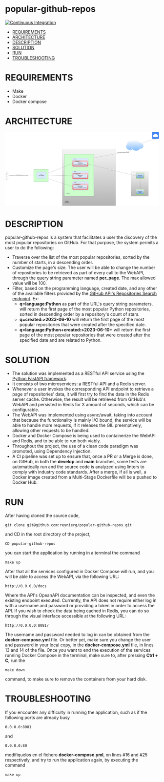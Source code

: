 # popular-github-repos
[![Continuous Integration](https://github.com/reynierg/popular-github-repos/actions/workflows/ci.yml/badge.svg?branch=develop)](https://github.com/reynierg/popular-github-repos/actions/workflows/ci.yml)

- [REQUIREMENTS](#requirements)  
- [ARCHITECTURE](#architecture)
- [DESCRIPTION](#description)
- [SOLUTION](#solution)
- [RUN](#run)
- [TROUBLESHOOTING](#troubleshooting)

# REQUIREMENTS
- Make
- Docker
- Docker compose

# ARCHITECTURE

![Architecture](images/PopularReposArchitecture.drawio.png)

# DESCRIPTION

popular-github-repos is a system that facilitates a user the discovery of the most popular repositories on GitHub. For that purpose, the system permits a user to do the following:
- Traverse over the list of the most popular repositories, sorted by the number of starts, in a descending order.
- Customize the page's size. The user will be able to change the number of repositories to be retrieved as part of every call to the WebAPI, through the query string parameter named **per_page**. The max allowed value will be 100.
- Filter, based on the programming language, created date, and any other of the available filters provided by the [GitHub API's Repositories Search endpoint](https://docs.github.com/en/search-github/searching-on-github/searching-for-repositories). Ex:
  - **q=language:Python** as part of the URL's query string parameters, will return the first page of the most popular Python repositories, sorted in descending order by a repository's count of stars.
  - **q=created:>2023-06-10** will return the first page of the most popular repositories that were created after the specified date.
  - **q=language:Python+created:>2023-06-10+** will return the first page of the most popular repositories that were created after the specified date and are related to Python.

# SOLUTION

- The solution was implemented as a RESTful API service using the [Python FastAPI framework](https://fastapi.tiangolo.com/lo/).
- It consists of two microservices: a RESTful API and a Redis server.
- Whenever a user invokes the corresponding API endpoint to retrieve a page of repositories' data, it will first try to find the data in the Redis server cache. Otherwise, the result will be retrieved from GitHub's WebAPI and persisted in Redis for X amount of seconds, which can be configurable.
- The WebAPI was implemented using async/await, taking into account that because the functionality is mainly I/O bound, the service will be able to handle more requests, if it releases the GIL preemptively, allowing other requests to be handled.
- Docker and Docker Compose is being used to containerize the WebAPI and Redis, and to be able to run both viably.
- Throughout the project, the use of a clean code paradigm was promoted, using Dependency Injection.
- A CI pipeline was set up to ensure that, once a PR or a Merge is done, on GitHub, in both the **develop** and **main** branches, some tests are automatically run and the source code is analyzed using linters to comply with industry code standards. After a merge, if all is well, a Docker image created from a Multi-Stage Dockerfile will be a pushed to Docker Hub.

# RUN


After having cloned the source code, 
```
git clone git@github.com:reynierg/popular-github-repos.git
```
and CD in the root directory of the project, 
```
CD popular-github-repos
```
you can start the application by running in a terminal the command
```
make up
```
After that all the services configured in Docker Compose will run, and you will be able to access the WebAPI, via the following URL:
```
http://0.0.0.0/docs
```
Where the API's OpeanAPI documentation can be inspected, and even the existing endpoint executed.
Currently, the API does not require either log in with a username and password or providing a token in order to access the API.
If you wish to check the data being cached in Redis, you can do so through the visual interface accessible at the following URL:
```
http://0.0.0.0:8081/
```
The username and password needed to log in can be obtained from the **docker-compose.yml** file.
Or better yet, make sure you change the user and password in your local copy, in the **docker-compose.yml** file, in lines 13 and 14 of the file.
Once you want to end the execution of the services running Docker Compose in the terminal, make sure to, after pressing **Ctrl + C**, run the 
```
make down
```
command, to make sure to remove the containers from your hard disk. 

# TROUBLESHOOTING

If you encounter any difficulty in running the application, such as if the following ports are already busy
```
0.0.0.0:8081
```
and 
```
0.0.0.0:80
```
modifiquelos en el fichero **docker-compose.yml**, on lines #16 and #25 respectively, and try to run the application again, by executing the command
```
make up
```